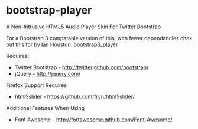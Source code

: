 bootstrap-player
================

A Non-Intrusive HTML5 Audio Player Skin For Twitter Bootstrap

For a Bootstrap 3 compatable version of this, with fewer dependancies chek out this for by [Ian Houston](https://github.com/iainhouston):
[bootstrap3_player](https://github.com/iainhouston/bootstrap3_player)

Requires:

  * Twitter Bootstrap - http://twitter.github.com/bootstrap/
  * jQuery - http://jquery.com/

Firefox Support Requires

  * html5slider - https://github.com/fryn/html5slider/

Additional Features When Using

  * Font Awesome - http://fortawesome.github.com/Font-Awesome/
